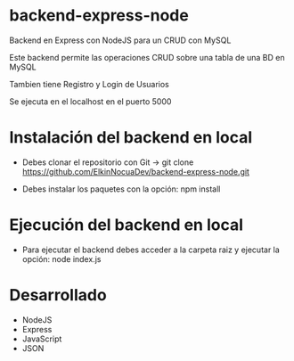 # backend-express-node
Backend en Express con NodeJS para un CRUD con MySQL

Este backend permite las operaciones CRUD sobre una tabla de una BD en MySQL 

Tambien tiene Registro y Login de Usuarios

Se ejecuta en el localhost en el puerto 5000


# Instalación del backend en local 

- Debes clonar el repositorio con Git -> git clone https://github.com/ElkinNocuaDev/backend-express-node.git 

- Debes instalar los paquetes con la opción: npm install


# Ejecución del backend en local 

- Para ejecutar el backend debes acceder a la carpeta raiz y ejecutar la opción: node index.js


# Desarrollado

- NodeJS 
- Express 
- JavaScript
- JSON